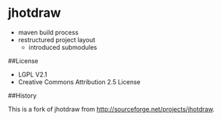 # jhotdraw

* maven build process
* restructured project layout
  * introduced submodules

##License

* LGPL V2.1
* Creative Commons Attribution 2.5 License

##History 

This is a fork of jhotdraw from http://sourceforge.net/projects/jhotdraw.
